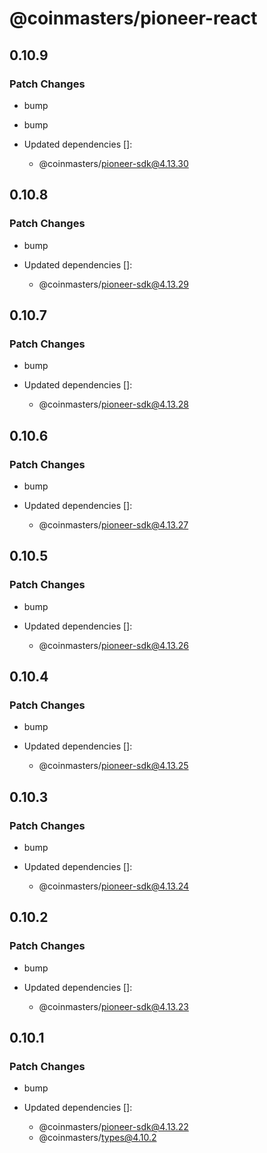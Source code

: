 # @coinmasters/pioneer-react

## 0.10.9

### Patch Changes

- bump

- bump

- Updated dependencies []:
  - @coinmasters/pioneer-sdk@4.13.30

## 0.10.8

### Patch Changes

- bump

- Updated dependencies []:
  - @coinmasters/pioneer-sdk@4.13.29

## 0.10.7

### Patch Changes

- bump

- Updated dependencies []:
  - @coinmasters/pioneer-sdk@4.13.28

## 0.10.6

### Patch Changes

- bump

- Updated dependencies []:
  - @coinmasters/pioneer-sdk@4.13.27

## 0.10.5

### Patch Changes

- bump

- Updated dependencies []:
  - @coinmasters/pioneer-sdk@4.13.26

## 0.10.4

### Patch Changes

- bump

- Updated dependencies []:
  - @coinmasters/pioneer-sdk@4.13.25

## 0.10.3

### Patch Changes

- bump

- Updated dependencies []:
  - @coinmasters/pioneer-sdk@4.13.24

## 0.10.2

### Patch Changes

- bump

- Updated dependencies []:
  - @coinmasters/pioneer-sdk@4.13.23

## 0.10.1

### Patch Changes

- bump

- Updated dependencies []:
  - @coinmasters/pioneer-sdk@4.13.22
  - @coinmasters/types@4.10.2
